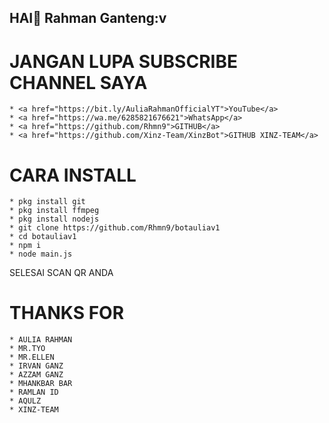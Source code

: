 ## HAI👋 Rahman Ganteng:v









# JANGAN LUPA SUBSCRIBE CHANNEL SAYA 
```
* <a href="https://bit.ly/AuliaRahmanOfficialYT">YouTube</a>
* <a href="https://wa.me/6285821676621">WhatsApp</a>
* <a href="https://github.com/Rhmn9">GITHUB</a>
* <a href="https://github.com/Xinz-Team/XinzBot">GITHUB XINZ-TEAM</a>
```

# CARA INSTALL
```
* pkg install git
* pkg install ffmpeg
* pkg install nodejs
* git clone https://github.com/Rhmn9/botauliav1
* cd botauliav1
* npm i
* node main.js
```
SELESAI SCAN QR ANDA 

# THANKS FOR
```
* AULIA RAHMAN
* MR.TYO
* MR.ELLEN
* IRVAN GANZ
* AZZAM GANZ
* MHANKBAR BAR
* RAMLAN ID
* AQULZ
* XINZ-TEAM
```
